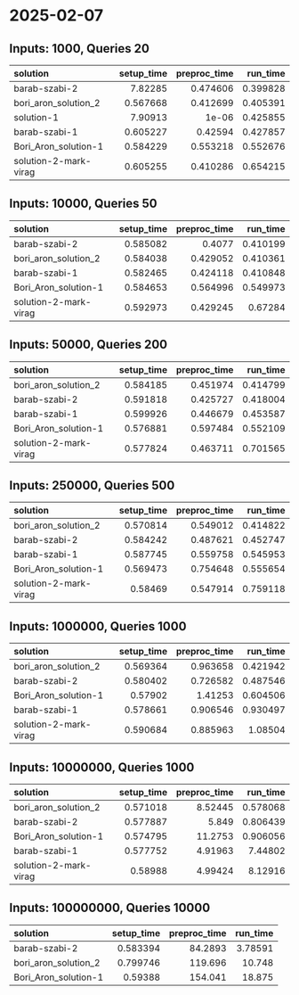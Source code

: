 # 2025-02-07

## Inputs: 1000, Queries 20

| solution              |   setup_time |   preproc_time |   run_time |
|:----------------------|-------------:|---------------:|-----------:|
| barab-szabi-2         |     7.82285  |       0.474606 |   0.399828 |
| bori_aron_solution_2  |     0.567668 |       0.412699 |   0.405391 |
| solution-1            |     7.90913  |       1e-06    |   0.425855 |
| barab-szabi-1         |     0.605227 |       0.42594  |   0.427857 |
| Bori_Aron_solution-1  |     0.584229 |       0.553218 |   0.552676 |
| solution-2-mark-virag |     0.605255 |       0.410286 |   0.654215 |

## Inputs: 10000, Queries 50

| solution              |   setup_time |   preproc_time |   run_time |
|:----------------------|-------------:|---------------:|-----------:|
| barab-szabi-2         |     0.585082 |       0.4077   |   0.410199 |
| bori_aron_solution_2  |     0.584038 |       0.429052 |   0.410361 |
| barab-szabi-1         |     0.582465 |       0.424118 |   0.410848 |
| Bori_Aron_solution-1  |     0.584653 |       0.564996 |   0.549973 |
| solution-2-mark-virag |     0.592973 |       0.429245 |   0.67284  |

## Inputs: 50000, Queries 200

| solution              |   setup_time |   preproc_time |   run_time |
|:----------------------|-------------:|---------------:|-----------:|
| bori_aron_solution_2  |     0.584185 |       0.451974 |   0.414799 |
| barab-szabi-2         |     0.591818 |       0.425727 |   0.418004 |
| barab-szabi-1         |     0.599926 |       0.446679 |   0.453587 |
| Bori_Aron_solution-1  |     0.576881 |       0.597484 |   0.552109 |
| solution-2-mark-virag |     0.577824 |       0.463711 |   0.701565 |

## Inputs: 250000, Queries 500

| solution              |   setup_time |   preproc_time |   run_time |
|:----------------------|-------------:|---------------:|-----------:|
| bori_aron_solution_2  |     0.570814 |       0.549012 |   0.414822 |
| barab-szabi-2         |     0.584242 |       0.487621 |   0.452747 |
| barab-szabi-1         |     0.587745 |       0.559758 |   0.545953 |
| Bori_Aron_solution-1  |     0.569473 |       0.754648 |   0.555654 |
| solution-2-mark-virag |     0.58469  |       0.547914 |   0.759118 |

## Inputs: 1000000, Queries 1000

| solution              |   setup_time |   preproc_time |   run_time |
|:----------------------|-------------:|---------------:|-----------:|
| bori_aron_solution_2  |     0.569364 |       0.963658 |   0.421942 |
| barab-szabi-2         |     0.580402 |       0.726582 |   0.487546 |
| Bori_Aron_solution-1  |     0.57902  |       1.41253  |   0.604506 |
| barab-szabi-1         |     0.578661 |       0.906546 |   0.930497 |
| solution-2-mark-virag |     0.590684 |       0.885963 |   1.08504  |

## Inputs: 10000000, Queries 1000

| solution              |   setup_time |   preproc_time |   run_time |
|:----------------------|-------------:|---------------:|-----------:|
| bori_aron_solution_2  |     0.571018 |        8.52445 |   0.578068 |
| barab-szabi-2         |     0.577887 |        5.849   |   0.806439 |
| Bori_Aron_solution-1  |     0.574795 |       11.2753  |   0.906056 |
| barab-szabi-1         |     0.577752 |        4.91963 |   7.44802  |
| solution-2-mark-virag |     0.58988  |        4.99424 |   8.12916  |

## Inputs: 100000000, Queries 10000

| solution             |   setup_time |   preproc_time |   run_time |
|:---------------------|-------------:|---------------:|-----------:|
| barab-szabi-2        |     0.583394 |        84.2893 |    3.78591 |
| bori_aron_solution_2 |     0.799746 |       119.696  |   10.748   |
| Bori_Aron_solution-1 |     0.59388  |       154.041  |   18.875   |